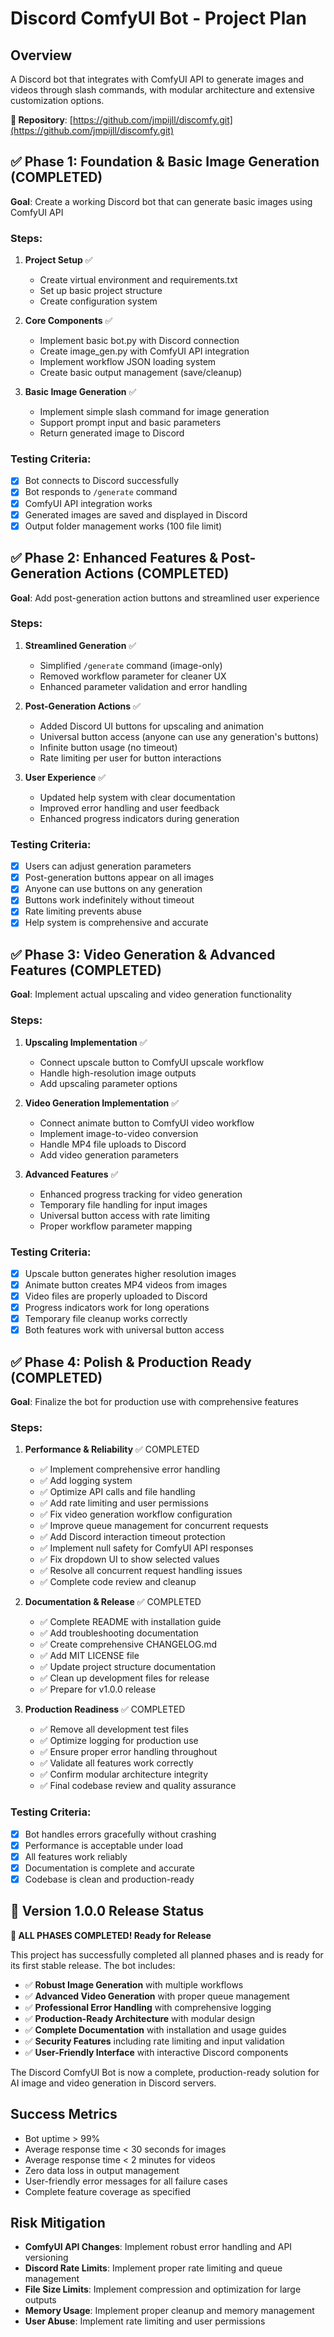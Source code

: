 # Discord ComfyUI Bot - Project Plan

## Overview
A Discord bot that integrates with ComfyUI API to generate images and videos through slash commands, with modular architecture and extensive customization options.

**🎉 Repository**: [https://github.com/jmpijll/discomfy.git](https://github.com/jmpijll/discomfy.git)

## ✅ Phase 1: Foundation & Basic Image Generation (COMPLETED)
**Goal**: Create a working Discord bot that can generate basic images using ComfyUI API

### Steps:
1. **Project Setup** ✅
   - Create virtual environment and requirements.txt
   - Set up basic project structure
   - Create configuration system

2. **Core Components** ✅
   - Implement basic bot.py with Discord connection
   - Create image_gen.py with ComfyUI API integration
   - Implement workflow JSON loading system
   - Create basic output management (save/cleanup)

3. **Basic Image Generation** ✅
   - Implement simple slash command for image generation
   - Support prompt input and basic parameters
   - Return generated image to Discord

### Testing Criteria:
- [x] Bot connects to Discord successfully
- [x] Bot responds to `/generate` command
- [x] ComfyUI API integration works
- [x] Generated images are saved and displayed in Discord
- [x] Output folder management works (100 file limit)

## ✅ Phase 2: Enhanced Features & Post-Generation Actions (COMPLETED)
**Goal**: Add post-generation action buttons and streamlined user experience

### Steps:
1. **Streamlined Generation** ✅
   - Simplified `/generate` command (image-only)
   - Removed workflow parameter for cleaner UX
   - Enhanced parameter validation and error handling

2. **Post-Generation Actions** ✅
   - Added Discord UI buttons for upscaling and animation
   - Universal button access (anyone can use any generation's buttons)
   - Infinite button usage (no timeout)
   - Rate limiting per user for button interactions

3. **User Experience** ✅
   - Updated help system with clear documentation
   - Improved error handling and user feedback
   - Enhanced progress indicators during generation

### Testing Criteria:
- [x] Users can adjust generation parameters
- [x] Post-generation buttons appear on all images
- [x] Anyone can use buttons on any generation
- [x] Buttons work indefinitely without timeout
- [x] Rate limiting prevents abuse
- [x] Help system is comprehensive and accurate

## ✅ Phase 3: Video Generation & Advanced Features (COMPLETED)
**Goal**: Implement actual upscaling and video generation functionality

### Steps:
1. **Upscaling Implementation** ✅
   - Connect upscale button to ComfyUI upscale workflow
   - Handle high-resolution image outputs
   - Add upscaling parameter options

2. **Video Generation Implementation** ✅
   - Connect animate button to ComfyUI video workflow
   - Implement image-to-video conversion
   - Handle MP4 file uploads to Discord
   - Add video generation parameters

3. **Advanced Features** ✅
   - Enhanced progress tracking for video generation
   - Temporary file handling for input images
   - Universal button access with rate limiting
   - Proper workflow parameter mapping

### Testing Criteria:
- [x] Upscale button generates higher resolution images
- [x] Animate button creates MP4 videos from images
- [x] Video files are properly uploaded to Discord
- [x] Progress indicators work for long operations
- [x] Temporary file cleanup works correctly
- [x] Both features work with universal button access

## ✅ Phase 4: Polish & Production Ready (COMPLETED)
**Goal**: Finalize the bot for production use with comprehensive features

### Steps:
1. **Performance & Reliability** ✅ COMPLETED
   - ✅ Implement comprehensive error handling
   - ✅ Add logging system  
   - ✅ Optimize API calls and file handling
   - ✅ Add rate limiting and user permissions
   - ✅ Fix video generation workflow configuration
   - ✅ Improve queue management for concurrent requests
   - ✅ Add Discord interaction timeout protection
   - ✅ Implement null safety for ComfyUI API responses
   - ✅ Fix dropdown UI to show selected values
   - ✅ Resolve all concurrent request handling issues
   - ✅ Complete code review and cleanup

2. **Documentation & Release** ✅ COMPLETED
   - ✅ Complete README with installation guide
   - ✅ Add troubleshooting documentation
   - ✅ Create comprehensive CHANGELOG.md
   - ✅ Add MIT LICENSE file
   - ✅ Update project structure documentation
   - ✅ Clean up development files for release
   - ✅ Prepare for v1.0.0 release

3. **Production Readiness** ✅ COMPLETED
   - ✅ Remove all development test files
   - ✅ Optimize logging for production use
   - ✅ Ensure proper error handling throughout
   - ✅ Validate all features work correctly
   - ✅ Confirm modular architecture integrity
   - ✅ Final codebase review and quality assurance

### Testing Criteria:
- [x] Bot handles errors gracefully without crashing
- [x] Performance is acceptable under load
- [x] All features work reliably
- [x] Documentation is complete and accurate
- [x] Codebase is clean and production-ready

## 🎉 Version 1.0.0 Release Status

**🚀 ALL PHASES COMPLETED! Ready for Release**

This project has successfully completed all planned phases and is ready for its first stable release. The bot includes:

- ✅ **Robust Image Generation** with multiple workflows
- ✅ **Advanced Video Generation** with proper queue management  
- ✅ **Professional Error Handling** with comprehensive logging
- ✅ **Production-Ready Architecture** with modular design
- ✅ **Complete Documentation** with installation and usage guides
- ✅ **Security Features** including rate limiting and input validation
- ✅ **User-Friendly Interface** with interactive Discord components

The Discord ComfyUI Bot is now a complete, production-ready solution for AI image and video generation in Discord servers.

## Success Metrics
- Bot uptime > 99%
- Average response time < 30 seconds for images
- Average response time < 2 minutes for videos
- Zero data loss in output management
- User-friendly error messages for all failure cases
- Complete feature coverage as specified

## Risk Mitigation
- **ComfyUI API Changes**: Implement robust error handling and API versioning
- **Discord Rate Limits**: Implement proper rate limiting and queue management
- **File Size Limits**: Implement compression and optimization for large outputs
- **Memory Usage**: Implement proper cleanup and memory management
- **User Abuse**: Implement rate limiting and user permissions 